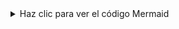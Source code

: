 <details> <summary>Haz clic para ver el código Mermaid</summary>
  classDiagram
    class ReproductorAudio {
        reproducir()
    }
    class ReproductorVideo {
        mostrar()
    }
    class ReproductorMultimedia

    ReproductorMultimedia --|> ReproductorAudio
    ReproductorMultimedia --|> ReproductorVideo
    </details>
